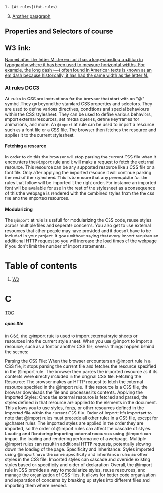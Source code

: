 
    1. [At rules](#at-rules)
3. [Another paragraph](#paragraph2)

## Properties and Selectors of course

## W3 link: <a name="w3"></a>
[Named after the letter M, the em unit has a long-standing tradition in typography where it has been used to measure horizontal widths. For example, the long dash (—) often found in American texts is known as an em dash because historically, it has had the same width as the letter M.](https://www.w3.org/Style/LieBos3e/em.en.html#:~:text=Named%20after%20the%20letter%20M,width%20as%20the%20letter%20M.)
### At rules DGC3
At-rules in CSS are instructions for the browser that start with an "@" symbol.They go beyond the standard CSS properties and selectors. They are used to define various directives, conditions and special behaviours within the CSS stylesheet. They can be used to define various behaviors, import external resources, set media queries, define keyframes for animations, and more. An `@import` at rule can be used to import a resource such as a font file or a CSS file. The browser then fetches the resource and applies it to the current stylesheet.
#### Fetching a resource
In order to do this the browser will stop parsing the current CSS file when it encounters the `@import` rule and it will make a request to fetch the external resource. This resource can be any supported resource like a CSS file or a font file.
Only after applying the imported resouce it will continue parsing the rest of the stylesheet. This is to ensure that any prerequisite for the rules that follow will be imported it the right order. For instance an imported font will be available for use in the rest of the stylesheet as a consequence of this the webpage is rendered with the combined styles from the the css file and the imported resources.
#### Modularizing
The `@import` at rule is usefull for modularizing the CSS code, reuse styles across multiple files and seperate concerns. You also get to use external resources that other people may have provided and it doesn't have to be included in your project. It goes without saying that every import requires an additional HTTP request so you will increase the load times of the webpage if you don't limit the number of import statements.
# Table of contents <a name="TOC"></a>
1. [W3](#w3)
# C
[TOC][def]
##### cpas Dte
In CSS, the @import rule is used to import external style sheets or resources into the current style sheet. When you use @import to import a resource, such as a font or another CSS file, several things happen behind the scenes:

Parsing the CSS File:
When the browser encounters an @import rule in a CSS file, it stops parsing the current file and fetches the resource specified in the @import rule.
The browser then parses the imported resource as if its contents were directly included in the original CSS file.
Fetching the Resource:
The browser makes an HTTP request to fetch the external resource specified in the @import rule.
If the resource is a CSS file, the browser downloads the file and processes its contents.
Applying the Imported Styles:
Once the external resource is fetched and parsed, the styles defined in that resource are applied to the elements in the document.
This allows you to use styles, fonts, or other resources defined in the imported file within the current CSS file.
Order of Import:
It's important to note that @import rules must precede all other rules in a CSS file, except for @charset rules.
The imported styles are applied in the order they are imported, so the order of @import rules can affect the cascade of styles.
Loading and Rendering:
Importing external resources using @import can impact the loading and rendering performance of a webpage.
Multiple @import rules can result in additional HTTP requests, potentially slowing down the loading of the page.
Specificity and Inheritance:
Styles imported using @import have the same specificity and inheritance rules as other styles in the CSS file.
Imported styles can cascade and override existing styles based on specificity and order of declaration.
Overall, the @import rule in CSS provides a way to modularize styles, reuse resources, and manage the organization of CSS files. It allows for better code organization and separation of concerns by breaking up styles into different files and importing them where needed.


[def]: #TOC